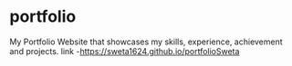 # portfolio
My Portfolio Website that showcases my skills, experience, achievement and projects.
link -https://sweta1624.github.io/portfolioSweta
